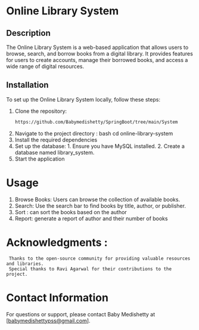 # Online Library System

## Description
The Online Library System is a web-based application that allows users to browse, search, and borrow books from a digital library. It provides features for users to create accounts, manage their borrowed books, and access a wide range of digital resources.


## Installation
To set up the Online Library System locally, follow these steps:

1. Clone the repository:
   ```bash
   https://github.com/Babymedishetty/SpringBoot/tree/main/System
2. Navigate to the project directory :
      bash
      cd online-library-system
3. Install the required dependencies
4. Set up the database:
           1. Ensure you have MySQL installed.
           2. Create a database named library_system.
5. Start the application

# Usage
1. Browse Books: Users can browse the collection of available books.
2. Search: Use the search bar to find books by title, author, or publisher.
3. Sort  : can sort the books based on the author
4. Report: generate a report of author and their number of books

# Acknowledgments :
     Thanks to the open-source community for providing valuable resources and libraries.
     Special thanks to Ravi Agarwal for their contributions to the project.

# Contact Information
For questions or support, please contact Baby Medishetty at [babymedishettypss@gmail.com].
           